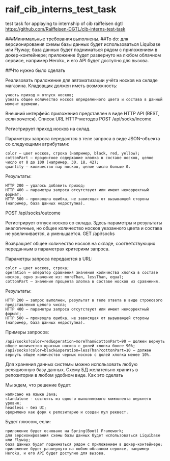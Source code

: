 # raif_cib_interns_test_task
test task for applaying to internship of cib raiffeisen dgtl https://github.com/Raiffeisen-DGTL/cib-interns-test-task

###Минимальные требования выполнены.
##To do:
    для версионирования схемы базы данных будет использоваться Liquibase или Flyway;
    база данных будет подниматься рядом с приложением в докер-контейнере;
    приложение будет развернуто на любом облачном сервисе, например Heroku, и его API будет доступно для вызова.

##Что нужно было сделать

Реализовать приложение для автоматизации учёта носков на складе магазина. Кладовщик должен иметь возможность:

    учесть приход и отпуск носков;
    узнать общее количество носков определенного цвета и состава в данный момент времени.

Внешний интерфейс приложения представлен в виде HTTP API (REST, если хочется).
Список URL HTTP-методов
POST /api/socks/income

Регистрирует приход носков на склад.

Параметры запроса передаются в теле запроса в виде JSON-объекта со следующими атрибутами:

    color — цвет носков, строка (например, black, red, yellow);
    cottonPart — процентное содержание хлопка в составе носков, целое число от 0 до 100 (например, 30, 18, 42);
    quantity — количество пар носков, целое число больше 0.

Результаты:

    HTTP 200 — удалось добавить приход;
    HTTP 400 — параметры запроса отсутствуют или имеют некорректный формат;
    HTTP 500 — произошла ошибка, не зависящая от вызывающей стороны (например, база данных недоступна).

POST /api/socks/outcome

Регистрирует отпуск носков со склада. Здесь параметры и результаты аналогичные, но общее количество носков указанного цвета и состава не увеличивается, а уменьшается.
GET /api/socks

Возвращает общее количество носков на складе, соответствующих переданным в параметрах критериям запроса.

Параметры запроса передаются в URL:

    color — цвет носков, строка;
    operation — оператор сравнения значения количества хлопка в составе носков, одно значение из: moreThan, lessThan, equal;
    cottonPart — значение процента хлопка в составе носков из сравнения.

Результаты:

    HTTP 200 — запрос выполнен, результат в теле ответа в виде строкового представления целого числа;
    HTTP 400 — параметры запроса отсутствуют или имеют некорректный формат;
    HTTP 500 — произошла ошибка, не зависящая от вызывающей стороны (например, база данных недоступна).

Примеры запросов:

    /api/socks?color=red&operation=moreThan&cottonPart=90 — должен вернуть общее количество красных носков с долей хлопка более 90%;
    /api/socks?color=black&operation=lessThan?cottonPart=10 — должен вернуть общее количество черных носков с долей хлопка менее 10%.

Для хранения данных системы можно использовать любую реляционную базу данных. Схему БД желательно хранить в репозитории в любом удобном виде.
Как это сделать

Мы ждем, что решение будет:

    написано на языке Java;
    standalone - состоять из одного выполняемого компонента верхнего уровня;
    headless - без UI;
    оформлено как форк к репозитарию и создан пул реквест.

Будет плюсом, если:

    приложение будет основано на Spring(Boot) Framework;
    для версионирования схемы базы данных будет использоваться Liquibase или Flyway;
    база данных будет подниматься рядом с приложением в докер-контейнере;
    приложение будет развернуто на любом облачном сервисе, например Heroku, и его API будет доступно для вызова.

